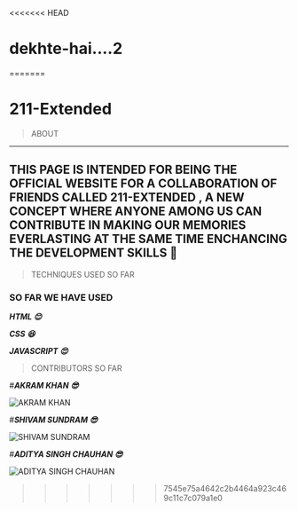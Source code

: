 <<<<<<< HEAD
# dekhte-hai....2
=======
# **211-Extended**

>ABOUT
---
## THIS PAGE IS INTENDED FOR BEING THE OFFICIAL WEBSITE FOR A COLLABORATION OF FRIENDS CALLED  **211-EXTENDED** , A NEW CONCEPT WHERE ANYONE AMONG US CAN CONTRIBUTE IN MAKING OUR MEMORIES EVERLASTING AT THE SAME TIME **ENCHANCING THE DEVELOPMENT SKILLS** :sparkling_heart:

>TECHNIQUES USED SO FAR

### SO FAR WE HAVE USED

___HTML :blush:___ 

___CSS :satisfied:___

___JAVASCRIPT :heart_eyes:___
  
 
 >CONTRIBUTORS SO FAR
 
 #___AKRAM KHAN :sunglasses:___
 
 ![AKRAM KHAN](https://scontent.fknu1-1.fna.fbcdn.net/v/t1.0-9/69405939_123622245646474_6832581339099693056_n.jpg?_nc_cat=107&_nc_sid=174925&_nc_ohc=1BVufFUNJGkAX8GA_ke&_nc_ht=scontent.fknu1-1.fna&oh=a790e6ff563834ad4d8c121226354c75&oe=5F8147EA)
 
 
 #___SHIVAM SUNDRAM :sunglasses:___
 
 
 ![SHIVAM SUNDRAM](https://scontent.fknu1-1.fna.fbcdn.net/v/t1.0-9/68893298_475076083328529_659245941991145472_n.jpg?_nc_cat=102&_nc_sid=09cbfe&_nc_ohc=B8hlbhOsBF4AX-MF3zq&_nc_ht=scontent.fknu1-1.fna&oh=28cb19c8309d7b286845bd89e7701e16&oe=5F831BE9)
 
 
 #___ADITYA SINGH CHAUHAN :sunglasses:___
  
 
 ![ADITYA SINGH CHAUHAN](https://scontent.fknu1-1.fna.fbcdn.net/v/t1.0-9/82208327_2520501884831749_5037329629786931200_o.jpg?_nc_cat=108&_nc_sid=09cbfe&_nc_ohc=hcEvMUlO6PUAX-QSEx3&_nc_ht=scontent.fknu1-1.fna&oh=8b5cb613186c34f11266549439c21447&oe=5F824C3E)
 
 




>>>>>>> 7545e75a4642c2b4464a923c469c11c7c079a1e0
